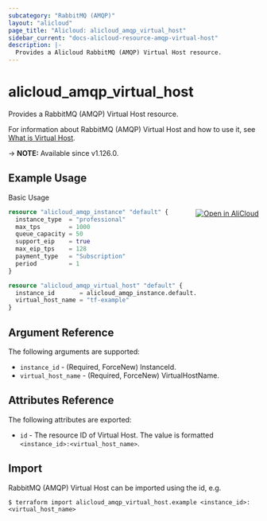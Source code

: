 ```yaml
---
subcategory: "RabbitMQ (AMQP)"
layout: "alicloud"
page_title: "Alicloud: alicloud_amqp_virtual_host"
sidebar_current: "docs-alicloud-resource-amqp-virtual-host"
description: |-
  Provides a Alicloud RabbitMQ (AMQP) Virtual Host resource.
---
```


# alicloud_amqp_virtual_host

Provides a RabbitMQ (AMQP) Virtual Host resource.

For information about RabbitMQ (AMQP) Virtual Host and how to use it, see [What is Virtual Host](https://www.alibabacloud.com/help/en/message-queue-for-rabbitmq/latest/createvirtualhost).

-> **NOTE:** Available since v1.126.0.

## Example Usage
<div class="oics-button" style="float: right;margin: 0 0 -40px 0;">
  <a href="https://api.aliyun.com/api-tools/terraform?resource=alicloud_amqp_virtual_host&exampleId=d1db6caa-c0ce-fb17-f298-16f1573533da44ca5b29&activeTab=example&spm=docs.r.amqp_virtual_host.0.d1db6caac0" target="_blank">
    <img alt="Open in AliCloud" src="https://img.alicdn.com/imgextra/i1/O1CN01hjjqXv1uYUlY56FyX_!!6000000006049-55-tps-254-36.svg" style="max-height: 44px; margin: 32px auto; max-width: 100%;">
  </a>
</div>

Basic Usage

```terraform
resource "alicloud_amqp_instance" "default" {
  instance_type  = "professional"
  max_tps        = 1000
  queue_capacity = 50
  support_eip    = true
  max_eip_tps    = 128
  payment_type   = "Subscription"
  period         = 1
}

resource "alicloud_amqp_virtual_host" "default" {
  instance_id       = alicloud_amqp_instance.default.id
  virtual_host_name = "tf-example"
}
```

## Argument Reference

The following arguments are supported:

* `instance_id` - (Required, ForceNew) InstanceId.
* `virtual_host_name` - (Required, ForceNew) VirtualHostName.

## Attributes Reference

The following attributes are exported:

* `id` - The resource ID of Virtual Host. The value is formatted `<instance_id>:<virtual_host_name>`.

## Import

RabbitMQ (AMQP) Virtual Host can be imported using the id, e.g.

```shell
$ terraform import alicloud_amqp_virtual_host.example <instance_id>:<virtual_host_name>
```
